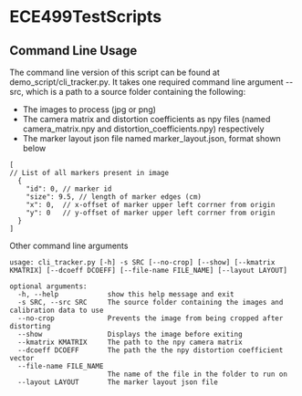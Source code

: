 # ECE499TestScripts

## Command Line Usage

The command line version of this script can be found at demo_script/cli_tracker.py. It takes one required command line
argument --src, which is a path to a source folder containing the following:

- The images to process (jpg or png)
- The camera matrix and distortion coefficients as npy files (named camera_matrix.npy and distortion_coefficients.npy)
  respectively
- The marker layout json file named marker_layout.json, format shown below

```JSmin
[
// List of all markers present in image
  {
    "id": 0, // marker id
    "size": 9.5, // length of marker edges (cm)
    "x": 0,  // x-offset of marker upper left corrner from origin 
    "y": 0   // y-offset of marker upper left corrner from origin 
  }
]
```

Other command line arguments
```
usage: cli_tracker.py [-h] -s SRC [--no-crop] [--show] [--kmatrix KMATRIX] [--dcoeff DCOEFF] [--file-name FILE_NAME] [--layout LAYOUT]

optional arguments:
  -h, --help            show this help message and exit
  -s SRC, --src SRC     The source folder containing the images and calibration data to use
  --no-crop             Prevents the image from being cropped after distorting
  --show                Displays the image before exiting
  --kmatrix KMATRIX     The path to the npy camera matrix
  --dcoeff DCOEFF       The path the the npy distortion coefficient vector
  --file-name FILE_NAME
                        The name of the file in the folder to run on
  --layout LAYOUT       The marker layout json file

```